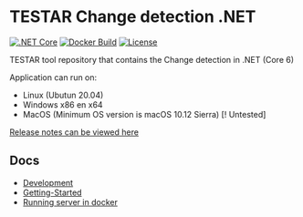 # TESTAR Change detection .NET
[![.NET Core](https://github.com/TESTARtool/ChangeDetection.NET/actions/workflows/corebuild.yml/badge.svg)](https://github.com/TESTARtool/ChangeDetection.NET/actions/workflows/corebuild.yml)
[![Docker Build](https://github.com/TESTARtool/ChangeDetection.NET/actions/workflows/docker.yml/badge.svg)](https://github.com/TESTARtool/ChangeDetection.NET/actions/workflows/docker.yml)
[![License](https://img.shields.io/badge/License-BSD%203--Clause-blue.svg)](https://opensource.org/licenses/BSD-3-Clause)

TESTAR tool repository that contains the Change detection in .NET (Core 6)

Application can run on: 
- Linux (Ubutun 20.04)
- Windows x86 en x64
- MacOS (Minimum OS version is macOS 10.12 Sierra) [! Untested]

[Release notes can be viewed here](docs/releases.md)

## Docs
- [Development](docs/development.md)
- [Getting-Started](docs/getting-started.md)
- [Running server in docker](src/ChangeDetection.Server/readme.md)


